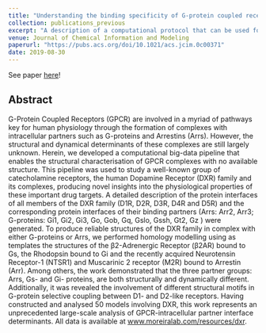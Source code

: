 ```yaml
---
title: "Understanding the binding specificity of G-protein coupled receptors towards G-proteins and Arrestins: application to the dopamine receptor family"
collection: publications_previous
excerpt: "A description of a computational protocol that can be used for structural GPCR-G-protein and GPCR-arrestin complexes modelling and its application to the dopamine receptor family."
venue: Journal of Chemical Information and Modeling
paperurl: "https://pubs.acs.org/doi/10.1021/acs.jcim.0c00371"
date: 2019-08-30
---
```


See paper <u><a href="{{page.paperurl}}">here</a></u>!

## Abstract

G-Protein Coupled Receptors (GPCR) are involved in a myriad of pathways key for human physiology through the formation of complexes with intracellular partners such as G-proteins and Arrestins (Arrs). However, the structural and dynamical determinants of these complexes are still largely unknown. Herein, we developed a computational big-data pipeline that enables the structural characterisation of GPCR complexes with no available structure. This pipeline was used to study a well-known group of catecholamine receptors, the human Dopamine Receptor (DXR) family and its complexes, producing novel insights into the physiological properties of these important drug targets. A detailed description of the protein interfaces of all members of the DXR family (D1R, D2R, D3R, D4R and D5R) and the corresponding protein interfaces of their binding partners (Arrs: Arr2, Arr3; G-proteins: Gi1, Gi2, Gi3, Go, Gob, Gq, Gslo, Gssh, Gt2, Gz ) were generated. To produce reliable structures of the DXR family in complex with either G-proteins or Arrs, we performed homology modelling using as templates the structures of the β2-Adrenergic Receptor (β2AR) bound to Gs, the Rhodopsin bound to Gi and the recently acquired Neurotensin Receptor-1 (NTSR1) and Muscarinic 2 receptor (M2R) bound to Arrestin (Arr). Among others, the work demonstrated that the three partner groups: Arrs, Gs- and Gi- proteins, are both structurally and dynamically different. Additionally, it was revealed the involvement of different structural motifs in G-protein selective coupling between D1- and D2-like receptors. Having constructed and analysed 50 models involving DXR, this work represents an unprecedented large-scale analysis of GPCR-intracellular partner interface determinants. All data is available at www.moreiralab.com/resources/dxr.
